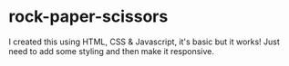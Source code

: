 # rock-paper-scissors
I created this using HTML, CSS & Javascript, it's basic but it works! Just need to add some styling and then make it responsive.
